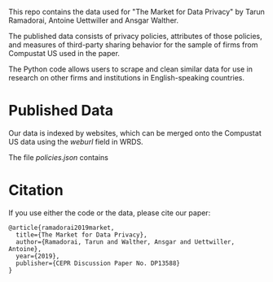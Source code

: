 This repo contains the data used for "The Market for Data Privacy" by Tarun Ramadorai, Antoine Uettwiller and Ansgar Walther.

The published data consists of privacy policies, attributes of those policies, 
and measures of third-party sharing behavior
for the sample of firms from Compustat US used in the paper.

The Python code allows users to scrape and clean similar data 
for use in research on other firms and institutions in English-speaking countries.


# Published Data

Our data is indexed by websites, which can be merged onto the Compustat US data using the *weburl* field in WRDS.

The file *policies.json* contains  


# Citation

If you use either the code or the data, please cite our paper:

```
@article{ramadorai2019market,
  title={The Market for Data Privacy},
  author={Ramadorai, Tarun and Walther, Ansgar and Uettwiller, Antoine},
  year={2019},
  publisher={CEPR Discussion Paper No. DP13588}
}
```
